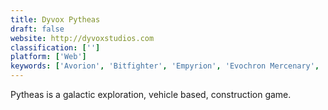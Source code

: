 ```yaml
---
title: Dyvox Pytheas
draft: false 
website: http://dyvoxstudios.com
classification: ['']
platform: ['Web']
keywords: ['Avorion', 'Bitfighter', 'Empyrion', 'Evochron Mercenary', 'Kerbal Space Program', 'Limit theory', 'Photon Strike', 'ScrumbleShip', 'Shores of Hazeron', 'StarMade', 'SurvivalCraft', 'TerraGenesis', 'TradeWars 2002', 'Vendetta Online']
---
```

Pytheas is a galactic exploration, vehicle based, construction game.